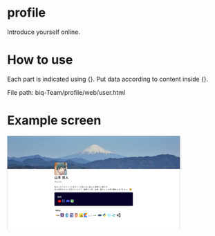 # profile
Introduce yourself online.

# How to use
Each part is indicated using {}. Put data according to content inside {}.

File path: biq-Team/profile/web/user.html

# Example screen 
<img src="https://github.com/biq-Team/profile/blob/main/example/assets/unknown.png?raw=true">
